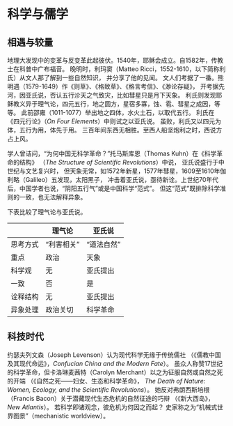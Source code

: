 # 科学与儒学

## 相遇与较量

地理大发现中的变革与反变革此起彼伏。1540年，耶稣会成立。自1582年，传教士在科普中广布福音。
晚明时，利玛窦（Matteo Ricci，1552-1610，以下简称利氏）从文人那了解到一些自然知识，
并分享了他的见闻。
文人们考据了一番。熊明遇（1579-1649）作《则草》、《格致草》、《格言考信》、《渺论存疑》，
开考据先河，因亚氏说，否认五行沴天之气致灾，比如彗星只是月下天象。
利氏则发现耶稣教义异于理气论，四元五行，地之圆方，星宿多寡，蚀、雹、彗星之成因，等等。
此前邵雍（1011-1077）举出地之四体，水火土石，以取代五行。
利氏在《四元行论》（_On Four Elements_）中则试之以亚氏说。
虽败，利氏又以四元为体，五行为用，体先于用。
三百年间东西无相胜。至西人船坚炮利之时，西说方占上风。

学人曾诘问，“为何中国无科学革命？”托马斯库恩（Thomas Kuhn）在《科学革命的结构》
（_The Structure of Scientific Revolutions_）中说， 亚氏说盛行于中世纪与文艺复兴时，
但天象无常，如1572年新星，1577年彗星，1609至1610年伽利略（Galileo）五发现，太阳黑子，
冲击着亚氏说，亟待新诠。上世纪70年代后，中国学者也说，“阴阳五行气”或是中国科学“范式”。
但这“范式”既排除科学准则的一致，也无法解释异象。

下表比较了理气论与亚氏说。

|        |理气论    |亚氏说    |
|--------|----------|----------|
|思考方式|“利害相关”|“道法自然”|
|重点    |政治      |天象      |
|科学观  |无        |亚氏提出  |
|一致    |否        |是        |
|诠释结构|无        |亚氏提出  |
|异象处理|政治关切  |科学革命  |

## 科技时代

约瑟夫列文森（Joseph Levenson）认为现代科学无缘于传统儒社
（《儒教中国及其现代命运》，_Confucian China and the Modern Fate_）。
虽众人称赞17世纪的科学革命，但卡洛琳麦茜特（Carolyn Merchant）以之为征服自然或自然之死的开端
（《自然之死——妇女、生态和科学革命》，
_The Death of Nature: Women, Ecology, and the Scientific Revolutions_）。
她反对弗朗西斯培根（Francis Bacon）关于潜藏现代生态危机的自然征途的巧辩
（《新大西岛》，_New Atlantis_）。
若科学即诸观念，彼危机为何因之而起？
史家称之为“机械式世界图景”（mechanistic worldview）。
